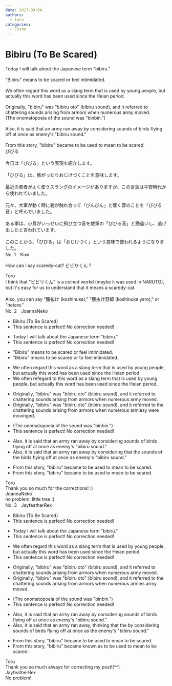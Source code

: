 ```yaml
---
date: 2017-03-04
authors:
  - toru
categories:
  - Essay
---
```


<h1 id="subject_show">Bibiru (To Be Scared)</h1>
<div class="date" hidden>Mar 4, 2017 09:15</div>
<div id="post"><div id="body_show_ori">
Today I will talk about the Japanese term "bibiru."<br/><br/>"Bibiru" means to be scared or feel intimidated.<br/><br/>We often regard this word as a slang term that is used by young people, but actually this word has been used since the Heian period.<br/><br/>Originally, "bibiru" was "bibiru oto" (bibiru sound), and it referred to chattering sounds arising from armors when numerous army moved.<br/>(The onomatopoeia of the sound was "binbin.")<br/><br/>Also, it is said that an army ran away by considering sounds of birds flying off at once as enemy's "bibiru sound."<br/><br/>From this story, "bibiru" became to be used to mean to be scared.
</div></div>

<!-- more -->

<div id="post_ja"><div id="body_show_mo">
びびる<br/><br/>今日は「びびる」という表現を紹介します。<br/><br/>「びびる」は、怖がったりおじけづくことを意味します。<br/><br/>最近の若者がよく使うスラングのイメージがありますが、この言葉は平安時代から使われていました。<br/><br/>元々、大軍が動く時に鎧が触れ合って「びんびん」と響く音のことを「びびる音」と呼んでいました。<br/><br/>ある軍は、小鳥がいっせいに飛び立つ音を敵軍の「びびる音」と勘違いし、逃げ出したと言われています。<br/><br/>このことから、「びびる」は「おじけづく」という意味で使われるようになりました。
</div></div>
<div id="block"><div class="first_name"> No. 1　<span class="just_name">Kiwi</span></div><div id="block2">
<p class="comment_small">
 How can I say scaredy-cat? ビビりくん？
</p>

</div><div class="name"><span class="just_name">Toru</span><br>
I think that "ビビリくん" is a coined workd (maybe it was used in NARUTO), but it's easy for us to understand that it means a scaredy-cat.<br/><br/>Also, you can say "腰抜け (koshinuke),"  "腰抜け野郎 (koshinuke yaro)," or "hetare."
</div>
</div>
<div id="block"><div class="first_name"> No. 2　<span class="just_name">JoannaNeko</span></div><div id="block2">
<ul class="correction_field">
<li class="incorrect">Bibiru (To Be Scared)</li>
<li class="corrected perfect">This sentence is perfect! No correction needed!</li>
</ul>
<ul class="correction_field">
<li class="incorrect">Today I will talk about the Japanese term "bibiru."</li>
<li class="corrected perfect">This sentence is perfect! No correction needed!</li>
</ul>
<ul class="correction_field">
<li class="incorrect">"Bibiru" means to be scared or feel intimidated.</li>
<li class="corrected correct">
"Bibiru" means to be scared or <span class="f_red">to </span>feel intimidated.
</li>
</ul>
<ul class="correction_field">
<li class="incorrect">We often regard this word as a slang term that is used by young people, but actually this word has been used since the Heian period.</li>
<li class="corrected correct">
We often re<span class="f_red">fe</span><span class="f_gray"><span class="sline">ga</span></span>r<span class="f_gray"><span class="sline">d</span></span> t<span class="f_red">o t</span>his word as a slang term that is used by young people, but actually this word has been used since the Heian period.
</li>
</ul>
<ul class="correction_field">
<li class="incorrect">Originally, "bibiru" was "bibiru oto" (bibiru sound), and it referred to chattering sounds arising from armors when numerous army moved.</li>
<li class="corrected correct">
Originally, "bibiru" was "bibiru oto" (bibiru sound), and it referred to <span class="f_red">the </span>chattering sounds arising from armors when numerous arm<span class="f_red">ies</span><span class="f_gray"><span class="sline">y</span></span> <span class="f_red">were </span>mov<span class="f_red">ing</span><span class="f_gray"><span class="sline">ed</span></span>.
</li>
</ul>
<ul class="correction_field">
<li class="incorrect">(The onomatopoeia of the sound was "binbin.")</li>
<li class="corrected perfect">This sentence is perfect! No correction needed!</li>
</ul>
<ul class="correction_field">
<li class="incorrect">Also, it is said that an army ran away by considering sounds of birds flying off at once as enemy's "bibiru sound."</li>
<li class="corrected correct">
Also, it is said that an army ran away by considering <span class="f_red">that the </span>sounds of <span class="f_red">the </span>birds flying off at once as enemy's "bibiru sound."
</li>
</ul>
<ul class="correction_field">
<li class="incorrect">From this story, "bibiru" became to be used to mean to be scared.</li>
<li class="corrected correct">
From this story, "bibiru" became <span class="f_gray"><span class="sline">to be </span></span>used to mean to be scared.
</li>
</ul>
</div><div class="name"><span class="just_name">Toru</span><br>
Thank you so much for the corrections! :)
</div>
<div class="name"><span class="just_name">JoannaNeko</span><br>
no problem, little tree :)
</div>
</div>
<div id="block"><div class="first_name"> No. 3　<span class="just_name">JayfeatherRex</span></div><div id="block2">
<ul class="correction_field">
<li class="incorrect">Bibiru (To Be Scared)</li>
<li class="corrected perfect">This sentence is perfect! No correction needed!</li>
</ul>
<ul class="correction_field">
<li class="incorrect">Today I will talk about the Japanese term "bibiru."</li>
<li class="corrected perfect">This sentence is perfect! No correction needed!</li>
</ul>
<ul class="correction_field">
<li class="incorrect">We often regard this word as a slang term that is used by young people, but actually this word has been used since the Heian period.</li>
<li class="corrected perfect">This sentence is perfect! No correction needed!</li>
</ul>
<ul class="correction_field">
<li class="incorrect">Originally, "bibiru" was "bibiru oto" (bibiru sound), and it referred to chattering sounds arising from armors when numerous army moved.</li>
<li class="corrected correct">
Originally, "bibiru" was "bibiru oto" (bibiru sound), and it referred to <span class="f_red">the </span>chattering sounds arising from armors when numerous <span class="f_red">armies </span><span class="sline">army </span>moved.
</li>
</ul>
<ul class="correction_field">
<li class="incorrect">(The onomatopoeia of the sound was "binbin.")</li>
<li class="corrected perfect">This sentence is perfect! No correction needed!</li>
</ul>
<ul class="correction_field">
<li class="incorrect">Also, it is said that an army ran away by considering sounds of birds flying off at once as enemy's "bibiru sound."</li>
<li class="corrected correct">
Also, it is said that an army ran away<span class="f_red">, thinking that the</span> <span class="sline">by considering</span> sounds of birds flying off at once as <span class="f_red">the </span>enemy's "bibiru sound."
</li>
</ul>
<ul class="correction_field">
<li class="incorrect">From this story, "bibiru" became to be used to mean to be scared.</li>
<li class="corrected correct">
From this story, "bibiru" became <span class="f_red">known as </span><span class="sline">to be used to mean</span> to be scared.
</li>
</ul>
</div><div class="name"><span class="just_name">Toru</span><br>
Thank you so much always for correcting my post!(^^)
</div>
<div class="name"><span class="just_name">JayfeatherRex</span><br>
No problem!
</div>
</div>
